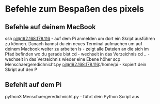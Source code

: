 # Befehle zum Bespaßen des pixels

## Befehle auf deinem MacBook

ssh pi@192.168.178.116 - auf dem Pi anmelden um dort ein Skript ausführen zu können. Danach kannst du ein neues Terminal aufmachen um auf deinem Macbook weiter zu arbeiten
ls - zeigt alle Dateien an die sich im Pfad befinden wo du gerade bist
cd <Verzeichnis> - wechselt in das Verzeichnis
cd .. - wechselt in das Verzeichnis wieder eine Ebene höher
scp Menschaergeredichnicht.py pi@192.168.178.116:/home/pi - kopiert dein Skript auf den P

## Befehlt auf dem Pi

python3 Menschaergeredichnicht.py - führt dein Python Script aus